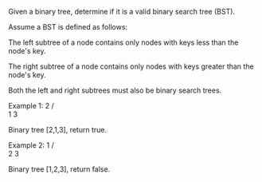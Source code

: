 Given a binary tree, determine if it is a valid binary search tree (BST).

Assume a BST is defined as follows:

The left subtree of a node contains only nodes with keys less than the node's key.

The right subtree of a node contains only nodes with keys greater than the node's key.

Both the left and right subtrees must also be binary search trees.

Example 1:
    2
   / \
  1   3

Binary tree [2,1,3], return true.

Example 2:
    1
   / \
  2   3

Binary tree [1,2,3], return false.

